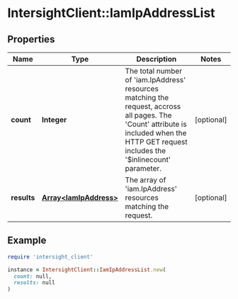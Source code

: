 # IntersightClient::IamIpAddressList

## Properties

| Name | Type | Description | Notes |
| ---- | ---- | ----------- | ----- |
| **count** | **Integer** | The total number of &#39;iam.IpAddress&#39; resources matching the request, accross all pages. The &#39;Count&#39; attribute is included when the HTTP GET request includes the &#39;$inlinecount&#39; parameter. | [optional] |
| **results** | [**Array&lt;IamIpAddress&gt;**](IamIpAddress.md) | The array of &#39;iam.IpAddress&#39; resources matching the request. | [optional] |

## Example

```ruby
require 'intersight_client'

instance = IntersightClient::IamIpAddressList.new(
  count: null,
  results: null
)
```

